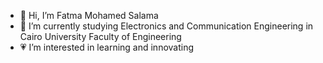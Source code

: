 - 👋 Hi, I’m Fatma Mohamed Salama
- 📖 I’m currently studying Electronics and Communication Engineering in Cairo University Faculty of Engineering
- 💗 I’m interested in learning and innovating


<!---
fatma286/fatma286 is a ✨ special ✨ repository because its `README.md` (this file) appears on your GitHub profile.
You can click the Preview link to take a look at your changes.
--->
